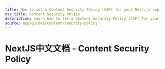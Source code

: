 ```yaml
---
title: How to set a Content Security Policy (CSP) for your Next.js application
nav_title: Content Security Policy
description: Learn how to set a Content Security Policy (CSP) for your Next.js application.
source: app/guides/content-security-policy
---
```


# NextJS中文文档 - Content Security Policy
